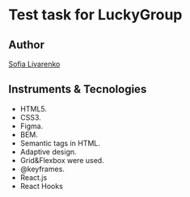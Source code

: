 # Test task for LuckyGroup

## Author
[Sofia Livarenko](https://github.com/sonyalivarenko)

## Instruments & Tecnologies
* HTML5.
* CSS3.
* Figma.
* BEM.
* Semantic tags in HTML.
* Adaptive design.
* Grid&Flexbox were used.
* @keyframes.
* React.js
* React Hooks
